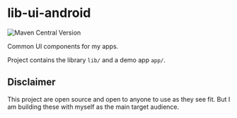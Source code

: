 # lib-ui-android

![Maven Central Version](https://img.shields.io/maven-central/v/dev.tunnicliff/lib-ui-android)

Common UI components for my apps.

Project contains the library `lib/` and a demo app `app/`.

## Disclaimer

This project are open source and open to anyone to use as they see fit.
But I am building these with myself as the main target audience.
